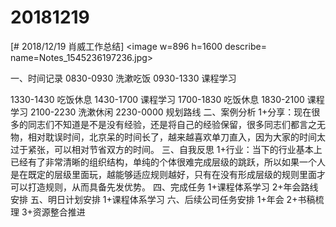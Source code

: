 # 20181219

[# 2018/12/19 肖威工作总结]
<image w=896 h=1600 describe= name=Notes_1545236197236.jpg>

一、时间记录
0830-0930 洗漱吃饭
0930-1330 课程学习

1330-1430 吃饭休息
1430-1700 课程学习
1700-1830 吃饭休息
1830-2100 课程学习
2100-2230 洗漱休闲
2230-0000 规划路线
二、案例分析
1+分享：现在很多的同志们不知道是不是没有经验，还是将自己的经验保留，很多同志们都言之无物，相对耽误时间，北京呆的时间长了，越来越喜欢单刀直入，因为大家的时间太过于紧张，可以相对节省双方的时间。
三、自我反思
1+行业：当下的行业基本上已经有了非常清晰的组织结构，单纯的个体很难完成层级的跳跃，所以如果一个人是在既定的层级里面玩，越能够适应规则越好，只有在没有形成层级的规则里面才可以打造规则，从而具备先发优势。
四、完成任务
1+课程体系学习
2+年会路线安排
五、明日计划安排
1+课程体系学习
六、后续公司任务安排
1+年会 2+书稿梳理 3+资源整合推进
